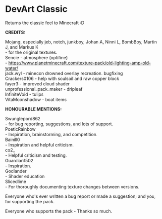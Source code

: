 # DevArt Classic
Returns the classic feel to Minecraft :D

**CREDITS:**

Mojang, 
especially jeb, notch, junkboy, Johan A, Ninni L, BombBoy, Martin J, and Markus K <br>
 \- for the original textures. <br>
Sencie - atmosphere (optifine) <br>
 \- https://www.planetminecraft.com/texture-pack/old-lighting-amp-old-water/ <br>
jack.wyl - minecon drowned overlay recreation. bugfixing <br>
Crackers0106 - help with soulsoil and raw copper block <br>
fayer3 - improved cloud shader <br>
unprofessional_pack_maker - dripleaf <br>
InfiniteVoid - tulips <br>
VitaMoonshadow - boat items

**HONOURABLE MENTIONS:**

Swunglepord862 <br>
 \- for bug reporting, suggestions, and lots of support. <br>
PoeticRainbow <br>
 \- Inspiration, brainstorming, and competition. <br>
Bainill0 <br>
 \- Inspiration and helpful criticism. <br>
co2_ <br>
 \- Helpful criticism and testing. <br>
Guardian1502 <br>
 \- Inspiration. <br>
Godlander <br>
 \- Shader education <br>
Slicedlime <br>
 \- For thoroughly documenting texture changes between versions.<br>
 
Everyone who's ever written a bug report or made a suggestion; 
and you, for supporting the pack. 

Everyone who supports the pack - Thanks so much. 
